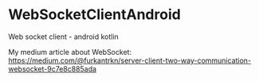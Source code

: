 # WebSocketClientAndroid
Web socket client - android kotlin

My medium article about WebSocket: 
https://medium.com/@furkantrkn/server-client-two-way-communication-websocket-9c7e8c885ada

